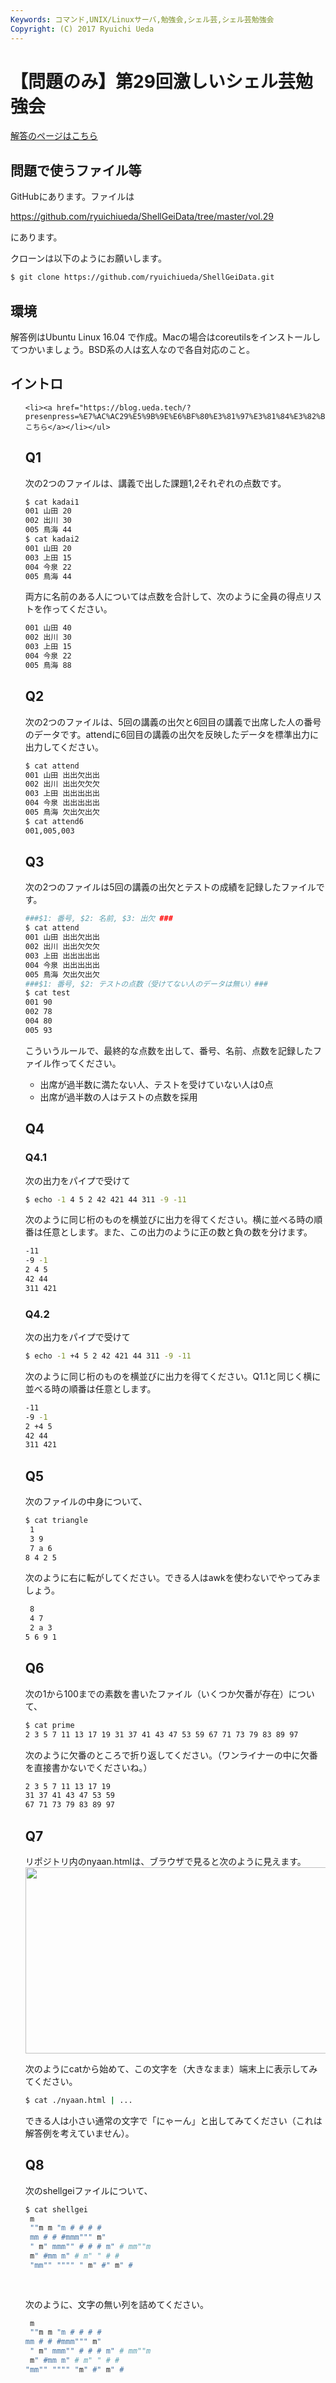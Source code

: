 ```yaml
---
Keywords: コマンド,UNIX/Linuxサーバ,勉強会,シェル芸,シェル芸勉強会
Copyright: (C) 2017 Ryuichi Ueda
---
```


# 【問題のみ】第29回激しいシェル芸勉強会
<a href="https://blog.ueda.tech/?p=9870">解答のページはこちら</a>

<h2>問題で使うファイル等</h2>
GitHubにあります。ファイルは

<a href="https://github.com/ryuichiueda/ShellGeiData/tree/master/vol.29" target="_blank">https://github.com/ryuichiueda/ShellGeiData/tree/master/vol.29</a>

にあります。

クローンは以下のようにお願いします。

```bash
$ git clone https://github.com/ryuichiueda/ShellGeiData.git
```


<h2>環境</h2>
解答例はUbuntu Linux 16.04 で作成。Macの場合はcoreutilsをインストールしてつかいましょう。BSD系の人は玄人なので各自対応のこと。

<h2>イントロ</h2>
<ul>

	<li><a href="https://blog.ueda.tech/?presenpress=%E7%AC%AC29%E5%9B%9E%E6%BF%80%E3%81%97%E3%81%84%E3%82%B7%E3%82%A7%E3%83%AB%E8%8A%B8%E5%8B%89%E5%BC%B7%E4%BC%9A#/">こちら</a></li></ul>


<h2>Q1</h2>

次の2つのファイルは、講義で出した課題1,2それぞれの点数です。

```bash
$ cat kadai1
001 山田 20
002 出川 30
005 鳥海 44
$ cat kadai2 
001 山田 20
003 上田 15
004 今泉 22
005 鳥海 44
```

両方に名前のある人については点数を合計して、次のように全員の得点リストを作ってください。

```bash
001 山田 40
002 出川 30
003 上田 15
004 今泉 22
005 鳥海 88
```

<h2>Q2</h2>

次の2つのファイルは、5回の講義の出欠と6回目の講義で出席した人の番号のデータです。attendに6回目の講義の出欠を反映したデータを標準出力に出力してください。

```bash
$ cat attend
001 山田 出出欠出出
002 出川 出出欠欠欠
003 上田 出出出出出
004 今泉 出出出出出
005 鳥海 欠出欠出欠
$ cat attend6
001,005,003
```


<h2>Q3</h2>

次の2つのファイルは5回の講義の出欠とテストの成績を記録したファイルです。

```bash
###$1: 番号, $2: 名前, $3: 出欠 ###
$ cat attend 
001 山田 出出欠出出 
002 出川 出出欠欠欠
003 上田 出出出出出
004 今泉 出出出出出
005 鳥海 欠出欠出欠
###$1: 番号, $2: テストの点数（受けてない人のデータは無い）###
$ cat test 
001 90
002 78
004 80
005 93
```

こういうルールで、最終的な点数を出して、番号、名前、点数を記録したファイル作ってください。

<ul>
	<li>出席が過半数に満たない人、テストを受けていない人は0点</li>
	<li>出席が過半数の人はテストの点数を採用</li>
</ul>


<h2>Q4</h2>

<h3>Q4.1</h3>

次の出力をパイプで受けて

```bash
$ echo -1 4 5 2 42 421 44 311 -9 -11
```

次のように同じ桁のものを横並びに出力を得てください。横に並べる時の順番は任意とします。また、この出力のように正の数と負の数を分けます。

```bash
-11 
-9 -1 
2 4 5 
42 44 
311 421 
```

<h3>Q4.2</h3>

次の出力をパイプで受けて

```bash
$ echo -1 +4 5 2 42 421 44 311 -9 -11
```

次のように同じ桁のものを横並びに出力を得てください。Q1.1と同じく横に並べる時の順番は任意とします。

```bash
-11 
-9 -1 
2 +4 5 
42 44 
311 421 
```

<h2>Q5</h2>

次のファイルの中身について、

```bash
$ cat triangle 
 1
 3 9
 7 a 6
8 4 2 5
```

次のように右に転がしてください。できる人はawkを使わないでやってみましょう。

```bash
 8 
 4 7 
 2 a 3 
5 6 9 1
```

<h2>Q6</h2>

次の1から100までの素数を書いたファイル（いくつか欠番が存在）について、

```bash
$ cat prime 
2 3 5 7 11 13 17 19 31 37 41 43 47 53 59 67 71 73 79 83 89 97
```

次のように欠番のところで折り返してください。（ワンライナーの中に欠番を直接書かないでくださいね。）

```bash
2 3 5 7 11 13 17 19 
31 37 41 43 47 53 59 
67 71 73 79 83 89 97
```


<h2>Q7</h2>

リポジトリ内のnyaan.htmlは、ブラウザで見ると次のように見えます。<a href="81487cda9a61853c1fd356329c35e86d.png"><img src="81487cda9a61853c1fd356329c35e86d-1024x462.png" alt="" width="660" height="298" class="aligncenter size-large wp-image-9897" /></a>

次のようにcatから始めて、この文字を（大きなまま）端末上に表示してみてください。
```bash
$ cat ./nyaan.html | ...
```

できる人は小さい通常の文字で「にゃーん」と出してみてください（これは解答例を考えていません）。


<h2>Q8</h2>

次のshellgeiファイルについて、

```bash
$ cat shellgei 
 m 
 ""m m "m # # # # 
 mm # # #mmm""" m" 
 " m" mmm"" # # # m" # mm""m 
 m" #mm m" # m" " # # 
 "mm"" """" " m" #" m" # 
 
 
```

次のように、文字の無い列を詰めてください。

```bash
 m 
 ""m m "m # # # #
mm # # #mmm""" m" 
 " m" mmm"" # # # m" # mm""m 
 m" #mm m" # m" " # # 
"mm"" """" "m" #" m" # 
```

